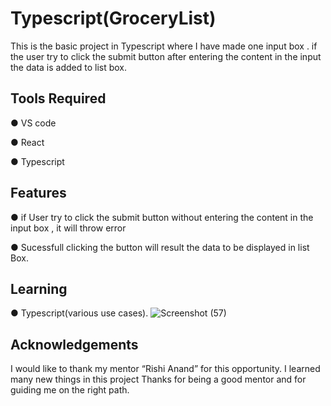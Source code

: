 
#  Typescript(GroceryList)
This is the basic project in Typescript where I have made 
one input box . if the user try to click the submit button
after entering the content in the input the data is added
 to list box.
 
 
## Tools Required
● VS code

● React

● Typescript



## Features
● if User try to click the submit button without entering the 
content in the input box , it will throw error 

● Sucessfull clicking the button will result the data to 
 be displayed in list Box.



## Learning

● Typescript(various use cases).
![Screenshot (57)](https://user-images.githubusercontent.com/113659313/213984610-c7618164-d5fd-4479-8401-f0c35b046c0f.png)



## Acknowledgements


I would like to thank my mentor “Rishi Anand” for this
opportunity. I learned many new things in this project
Thanks for being a good mentor and for guiding me on
the right path.












